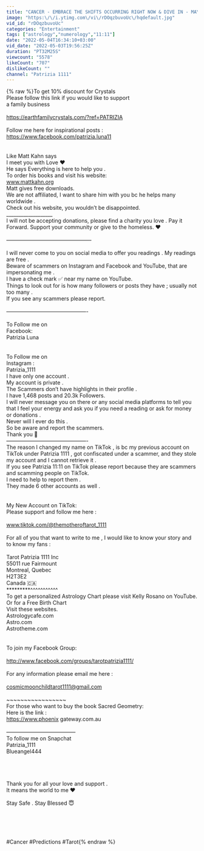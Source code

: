 ```yaml
---
title: "CANCER - EMBRACE THE SHIFTS OCCURRING RIGHT NOW & DIVE IN - MAY 9TH - MAY 15TH 2022"
image: "https:\/\/i.ytimg.com\/vi\/rDOqzbuvoUc\/hqdefault.jpg"
vid_id: "rDOqzbuvoUc"
categories: "Entertainment"
tags: ["astrology","numerology","11:11"]
date: "2022-05-04T16:34:10+03:00"
vid_date: "2022-05-03T19:56:25Z"
duration: "PT32M25S"
viewcount: "5578"
likeCount: "707"
dislikeCount: ""
channel: "Patrizia 1111"
---
```

{% raw %}To get 10% discount for Crystals <br />Please follow this link if you would like to support <br />a family business <br /><br /><a rel="nofollow" target="blank" href="https://earthfamilycrystals.com/?ref=PATRIZIA">https://earthfamilycrystals.com/?ref=PATRIZIA</a><br /><br />Follow me here for inspirational posts :<br /><a rel="nofollow" target="blank" href="https://www.facebook.com/patrizia.luna11">https://www.facebook.com/patrizia.luna11</a><br /><br /><br /> Like Matt Kahn says <br />I meet you with Love ❤️ <br />He says Everything is here to help you .<br />To order his books and visit his website:<br />www.mattkahn.org <br />Matt gives free downloads. <br />We are not affiliated, I want to share him with you bc he helps many worldwide .<br />Check out his website, you wouldn’t be disappointed.<br />___________________<br />I will not be accepting donations, please find a charity you love . Pay it Forward. Support your community or give to the homeless. ❤️<br /><br />————————————————<br /><br />I will never come to you on social media to offer you readings . My readings are free .<br />Beware of scammers on Instagram and Facebook and YouTube, that are impersonating me .<br />I have a check mark ✅ near my name on YouTube.<br />Things to look out for is how many followers or posts they have ; usually not too many .<br />If you see any scammers please report.<br /><br />———————————————-<br /><br />To Follow me on <br />Facebook:<br />Patrizia Luna<br /><br /><br />To Follow me on <br />Instagram :<br />Patrizia_1111 <br />I have only one account .<br />My account is private . <br />The Scammers don’t have highlights in their profile .<br />I have 1,468 posts and 20.3k Followers.<br />I will never message you on there or any social media platforms to tell you that I feel your energy and ask you if you need a reading or ask for money or donations .<br />Never will I ever do this .<br />So be aware and report the scammers. <br />Thank you 🙏 <br />———————————————-<br />The reason I changed my name on TikTok , is bc my previous account on TikTok under Patrizia 1111 , got confiscated under a scammer, and they stole my account and I cannot retrieve it .<br />If you see Patrizia 11:11 on TikTok please report because they are scammers and scamming people on TikTok.<br />I need to help to report them .<br />They made 6 other accounts as well .<br /><br /><br />My New Account on TikTok:<br />Please support and follow me here :<br /><br />www.tiktok.com/@themotheroftarot_1111<br /><br />For all of you that want to write to me , I would like to know your story and to know my fans :<br /><br />Tarot Patrizia 1111 Inc<br />55011 rue Fairmount<br />Montreal, Quebec <br />H2T3E2<br />Canada 🇨🇦 <br />*********^^^^^^^^^^^<br />To get a personalized Astrology Chart please visit Kelly Rosano on YouTube.<br />Or for a Free Birth Chart <br />Visit these websites.<br />Astrologycafe.com<br />Astro.com<br />Astrotheme.com<br /><br /><br />To join my Facebook Group:<br /><br /><a rel="nofollow" target="blank" href="http://www.facebook.com/groups/tarotpatrizia1111/">http://www.facebook.com/groups/tarotpatrizia1111/</a><br /><br />For any information please email me here :<br /><br />cosmicmoonchildtarot1111@gmail.com<br /><br />~~~~~~~~~~~~~~~~~<br />For those who want to buy the book Sacred Geometry:<br />Here is the link :<br /><a rel="nofollow" target="blank" href="https://www.phoenix">https://www.phoenix</a> gateway.com.au<br /><br />—————————————<br />To follow me on Snapchat <br />Patrizia_1111<br />Blueangel444<br /><br /><br /><br /><br />Thank you for all your love and support .<br />It means the world to me ❤️<br /><br />Stay Safe . Stay Blessed 😇<br /><br /><br /><br /><br /><br />#Cancer #Predictions #Tarot{% endraw %}
